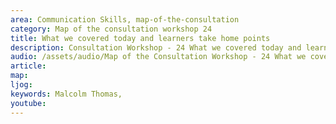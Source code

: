 ```yaml
---
area: Communication Skills, map-of-the-consultation
category: Map of the consultation workshop 24
title: What we covered today and learners take home points
description: Consultation Workshop - 24 What we covered today and learners take home points
audio: /assets/audio/Map of the Consultation Workshop - 24 What we covered today and learners take home points - MQ.mp3
article: 
map:
ljog:  
keywords: Malcolm Thomas,
youtube: 
--- 
```

